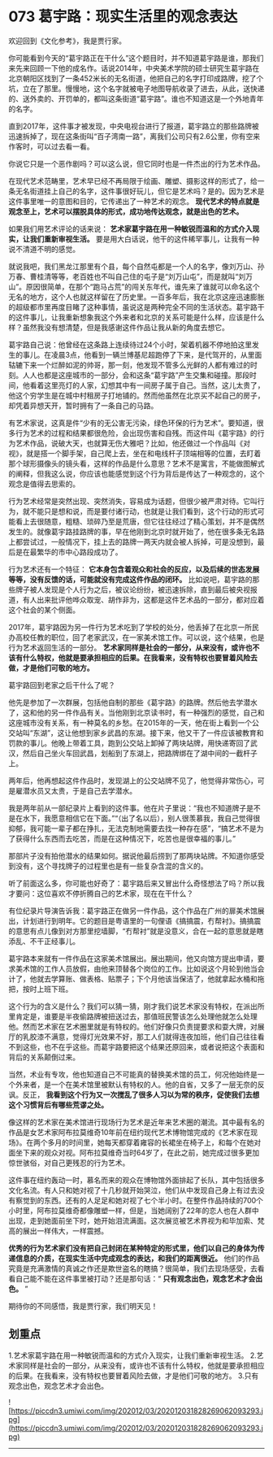 # 073 葛宇路：现实生活里的观念表达

欢迎回到《文化参考》，我是贾行家。

你可能看到今天的“葛宇路正在干什么”这个题目时，并不知道葛宇路是谁，那我们来先来回顾一下他的成名作。话说2014年，中央美术学院的硕士研究生葛宇路在北京朝阳区找到了一条452米长的无名街道，他把自己的名字打印成路牌，挖了个坑，立在了那里。慢慢地，这个名字就被电子地图导航收录了进去，从此，送快递的、送外卖的、开罚单的，都叫这条街道“葛宇路”。谁也不知道这是一个外地青年的名字。

直到2017年，这件事才被发现，中央电视台进行了报道，葛宇路立的那些路牌被迅速拆掉了，现在这条街叫“百子湾南一路”，离我们公司只有2.6公里，你有空来作客时，可以过去看一看。

你说它只是一个恶作剧吗？可以这么说，但它同时也是一件杰出的行为艺术作品。

在现代艺术范畴里，艺术早已经不再局限于绘画、雕塑、摄影这样的形式了，给一条无名街道挂上自己的名字，这件事很好玩儿，但它是艺术吗？是的。因为艺术是这件事里唯一的意图和目的，它传递出了一种艺术的观念。 **现代艺术的特点就是观念至上，艺术可以摆脱具体的形式，成功地传达观念，就是出色的艺术。**

如果我们用艺术评论的话来说： **艺术家葛宇路在用一种敏锐而温和的方式介入现实，让我们重新审视生活。** 要是用大白话说，他干的这件稀罕事儿，让我有一种说不清道不明的感觉。

就说我吧，我们黑龙江那里有个县，每个自然屯都是一个人的名字，像刘万山、孙万春、曹桂清等等，老百姓也不叫自己住的屯子是“刘万山屯”，而是就叫“刘万山”。原因很简单，在那个“跑马占荒”的闯关东年代，谁先来了谁就可以命名这个无名的地方，这个人也就这样留在了历史里。一百多年后，我在北京这座迅速膨胀的超级都市里再度目睹了这种事情，虽说这是两种完全不同的生活状态。葛宇路干的这件事儿，让我重新想象我这个外来者和北京的关系可能是什么样，应该是什么样？虽然我没有想清楚，但是我感谢这件作品让我从新的角度去想它。

葛宇路自己说：他曾经在这条路上连续待过24个小时，架着机器不停地拍这里发生的事儿。在凌晨3点，他看到一辆兰博基尼超跑停了下来，是代驾开的，从里面轱辘下来一个烂醉如泥的帅哥，那一刻，他发现不管多么光鲜的人都有难过的时刻。人人也都是这座城市的一部分，会和这条“葛宇路”产生交集和碰撞。那段时间，他看着这里亮灯的人家，幻想其中有一间房子属于自己。当然，这儿太贵了，他这个穷学生是在城中村租房子打地铺的。然而他虽然在北京买不起自己的房子，却凭着异想天开，暂时拥有了一条自己的马路。

有艺术家说，这真是件“少有的无公害无污染，绿色环保的行为艺术”。要知道，很多行为艺术的过程和结果都很危险，会出现伤害和自残。而这件叫《葛宇路》的行为艺术作品，说破大天，也就算无伤大雅吧？比如，他还做过一个作品叫《对视》，就是搭一个脚手架，自己爬上去，坐在和电线杆子顶端相等的位置，去盯着那个球形摄像头的镜头看，这样的作品是什么意思？艺术不是寓言，不能做图解式的阐释，但我这么说，你应该也能感觉到这个行为背后是传达了一种观念的，这个观念是值得去思索的。

行为艺术经常是突然出现、突然消失，容易成为话题，但很少被严肃对待。它叫行为，就不能只是想和说，而是要付诸行动，也就是让我们看到，这个行动的形式可能看上去很随意，粗糙、琐碎乃至是荒唐，但它往往经过了精心策划，并不是偶然发生的。就像葛宇路挂路牌的事，早在他刚到北京时就开始了，他在很多条无名路上都尝试过，一般情况下，挂上去的路牌一两天内就会被人拆掉，可是没想到，最后是在最繁华的市中心路段成功了。

行为艺术还有一个特征： **它本身包含着观众和社会的反应，以及后续的世态发展等等，没有反馈的话，可能就没有完成这件作品的闭环。** 比如说吧，葛宇路的那些牌子被人发现是个人行为之后，被议论纷纷，被迅速拆除，直到最后被央视报道，有人出来批评他哗众取宠、胡作非为，这都是这件艺术品的一部分，都对应着这个社会的某个侧面。

2017年，葛宇路因为另一件行为艺术吃到了学校的处分，他丢掉了在北京一所民办高校任教的职位，回了老家武汉，在一家美术馆工作。可以说，这个结果，也是行为艺术返回生活的一部分。 **艺术家同样是社会的一部分，从来没有，或许也不该有什么特权，他就是要承担相应的后果。在我看来，没有特权也要冒着风险去做，才是他们可敬的地方。**

葛宇路回到老家之后干什么了呢？

他先是参加了一次群展，包括他自制的那些《葛宇路》的路牌。然后他去学潜水了，这和他的另一件作品有关。当他刚到北京读书时，有一种强烈的感觉，自己和这座城市没有关系，有一种莫名的乡愁。在2015年的一天，他在街上看到一个公交站叫“东湖”，这让他想到家乡武昌的东湖。接下来，他又干了一件应该被教育和罚款的事儿。他晚上带着工具，跑到公交站上卸掉了两块站牌，用快递寄回了武汉，然后自己坐火车回武昌，划船到了东湖上，把路牌绑在了湖中间的一截杆子上。

两年后，他再想起这件作品时，发现湖上的公交站牌不见了，他觉得非常伤心，可是雇潜水员又太贵，于是自己去学潜水。

我是两年前从一部纪录片上看到的这件事。他在片子里说：“我也不知道牌子是不是在水下，我愿意相信它在下面。”“（出了名以后），别人很羡慕我，我自己觉得很抑郁，我可能一辈子都在挣扎，无法克制地需要去找一种存在感”，“搞艺术不是为了获得什么东西而去吃苦，而是在这种情况下，吃苦也是很幸福的事儿。”

那部片子没有拍他潜水的结果如何。据说他最后捞到了那两块站牌。不知道你感受到没有，这个寻找牌子的过程里也是有一些复杂含混的含义的。

听了前面这么多，你可能也好奇了：葛宇路后来又冒出什么奇怪想法了吗？所以我才要问：这位喜欢不停折腾自己的艺术家，现在在干什么？

有位纪录片导演告诉我：葛宇路正在做另一件作品，这个作品在广州的扉美术馆展出，计划进行到明年。它的题目是粤语里的一句俚语《搞搞震，冇帮衬》。搞搞震的意思有点儿像到对方那里挖墙脚，“冇帮衬”就是没意义，合在一起的意思就是瞎添乱、不干正经事儿。

葛宇路本来就有一件作品在这家美术馆展出。展出期间，他又向馆方提出申请，要求美术馆的工作人员放假，由他来顶替各个岗位的工作。比如说这个月轮到他当会计了，他就去学算账、做表格、贴票子；下个月他该当保洁了，他就拿起水桶和拖把，按时上班下班。

这个行为的含义是什么？我们可以猜一猜，刚才我们说艺术家没有特权，在派出所里肯定是，谁要是半夜偷路牌被扭送过去，那值班民警该怎么处理他就怎么处理他。然而艺术家在艺术圈里就是有特权的。他们好像只负责提要求和耍大牌，对展厅的乳胶漆不满意，觉得灯光效果不好，那工人们就得连夜加班，他们自己往往看不到这些，也不在乎这些。而葛宇路要把这个结果还原回来，或者说把这个表面和背后的关系颠倒过来。

当然，术业有专攻，他也知道自己不可能真的替换美术馆的员工，何况他始终是一个外来者，是一个在美术馆里被默认有特权的人。他的自省，又多了一层无奈的反讽。反正， **我看到这个行为又一次搅乱了很多人习以为常的秩序，促使我们去想这个习惯背后有哪些荒谬之处。**

像这样的艺术家在美术馆进行现场行为艺术是近年来艺术圈的潮流。其中最有名的作品是女艺术家阿布拉莫维奇10年前在纽约现代艺术博物馆完成的《艺术家在现场》。在两个多月的时间里，她每天都穿着雍容的长裙坐在椅子上，和每个在她对面坐下来的观众对视。阿布拉莫维奇当时64岁了，在此之前，她完成过很多更加惊世骇俗，对自己更残忍的行为艺术。

这件事在纽约轰动一时，慕名而来的观众在博物馆外面排起了长队，其中包括很多文化名流。有人只和她对视了十几秒就开始哭泣，他们从中发现自己身上有过去没有察觉到的东西。还有的人足足和她对视了七个半小时。在整件作品持续的700个小时里，阿布拉莫维奇都像雕塑一样，但是，当她阔别了22年的恋人也在人群中出现，走到她面前坐下时，她开始泪流满面。这次展览被艺术界视为和毕加索、梵高的展出一样伟大，一样震撼。

 **优秀的行为艺术家们没有把自己封闭在某种特定的形式里，他们以自己的身体为传递信息的介质，在现实生活中完成观念的表达，和我们的距离很近。** 他们的作品究竟是充满激情的真诚之作还是欺世盗名的瞎搞？很简单，我们去现场感受，去看看自己能不能在这件事里被打动？还是那句话：“ **只有观念出色，观念艺术才会出色。** ”

期待你的不同感悟，我是贾行家，我们明天见！

## 划重点

1.艺术家葛宇路在用一种敏锐而温和的方式介入现实，让我们重新审视生活。
2.艺术家同样是社会的一部分，从来没有，或许也不该有什么特权，他就是要承担相应的后果。在我看来，没有特权也要冒着风险去做，才是他们可敬的地方。
3.只有观念出色，观念艺术才会出色。

![https://piccdn3.umiwi.com/img/202012/03/202012031828269062093293.jpg](https://piccdn3.umiwi.com/img/202012/03/202012031828269062093293.jpg)

---

